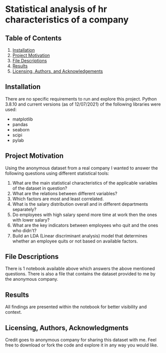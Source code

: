 # Statistical analysis of hr characteristics of a company

## Table of Contents

1. [Installation](#installation)
2. [Project Motivation](#motivation)
3. [File Descriptions](#files)
4. [Results](#results)
5. [Licensing, Authors, and Acknowledgements](#licensing)

## Installation <a name="installation"></a>

There are no specific requirements to run and explore this project. Python 3.8.10 and current versions (as of 12/07/2021) of the following libraries were used:
- matplotlib
- pandas
- seaborn
- scipi
- pylab

## Project Motivation<a name="motivation"></a>

Using the anonymous dataset from a real company I wanted to answer the following questions using different statistical tools:

1. What are the main statistical characteristics of the applicable variables of the dataset in question?
2. What are the relations between different variables?
3. Which factors are most and least correlated.
4. What is the salary distribution overall and in different departments separately?
5. Do employees with high salary spend more time at work then the ones with lower salary?
6. What are the key indicators between employees who quit and the ones who didn't?
7. Build an LDA (Linear discriminant analysis) model that determines whether an employee quits or not based on available factors.

## File Descriptions <a name="files"></a>

There is 1 notebook available above which answers the above mentioned questions. There is also a file that contains the dataset provided to me by the anonymous company.

## Results<a name="results"></a>

All findings are presented within the notebook for better visibility and context.

## Licensing, Authors, Acknowledgments<a name="licensing"></a>

Credit goes to anonymous company for sharing this dataset with me.
Feel free to download or fork the code and explore it in any way you would like.